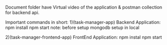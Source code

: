 Document folder have Virtual video of the application & postman collection for backend api. 


Important commands in short:
1)(task-manager-app) Backend Application:
npm install 
npm start
note: before setup mongodb setup in local

2)(task-manager-frontend-app) FrontEnd Application:
npm instal
npm start
